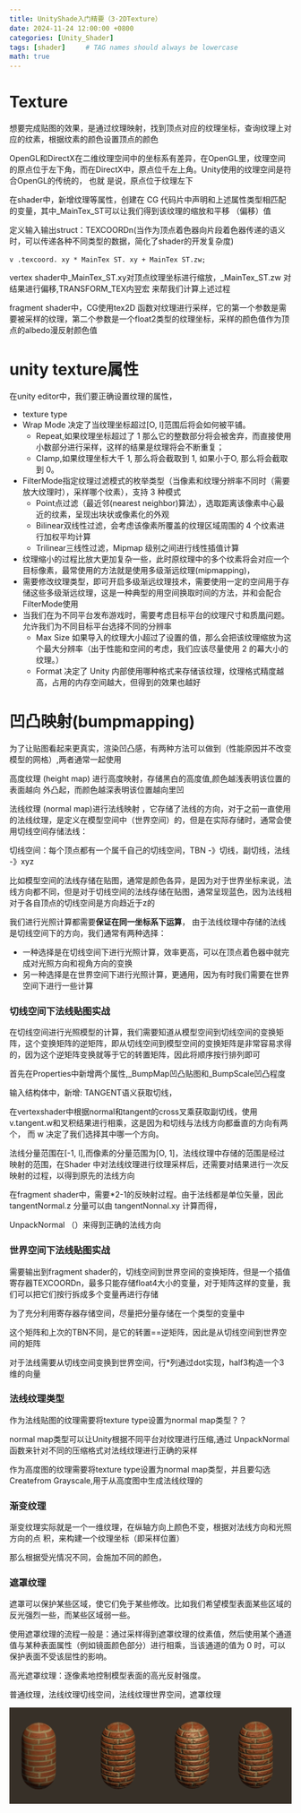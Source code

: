 ```yaml
---
title: UnityShade入门精要（3·2DTexture）
date: 2024-11-24 12:00:00 +0800
categories: [Unity_Shader]
tags: [shader]     # TAG names should always be lowercase
math: true
---
```

# Texture

想要完成贴图的效果，是通过纹理映射，找到顶点对应的纹理坐标，查询纹理上对应的纹素，根据纹素的颜色设置顶点的颜色

OpenGL和DirectX在二维纹理空间中的坐标系有差异，在OpenGL里，纹理空间的原点位于左下角，而在DirectX中，原点位千左上角。Unity使用的纹理空间是符合OpenGL的传统的， 也就
是说，原点位于纹理左下

在shader中，新增纹理等属性，创建在 CG 代码片中声明和上述属性类型相匹配的变量，其中_MainTex_ST可以让我们得到该纹理的缩放和平移 （偏移）值

定义输入输出struct：TEXCOORDn(当作为顶点着色器向片段着色器传递的语义时，可以传递各种不同类型的数据，简化了shader的开发复杂度)

``v .texcoord. xy * MainTex ST. xy + MainTex ST.zw; ``

vertex shader中_MainTex_ST.xy对顶点纹理坐标进行缩放，_MainTex_ST.zw 对结果进行偏移,TRANSFORM_TEX内翌宏 来帮我们计算上述过程

fragment shader中，CG使用tex2D 函数对纹理进行采样，它的第一个参数是需要被采样的纹理，第二个参数是一个float2类型的纹理坐标，采样的颜色值作为顶点的albedo漫反射颜色值

# unity texture属性

在unity editor中，我们要正确设置纹理的属性，

* texture type
* Wrap Mode 决定了当纹理坐标超过[O, l]范围后将会如何被平铺。
  * Repeat,如果纹理坐标超过了 1 那么它的整数部分将会被舍弃，而直接使用小数部分进行采样，这样的结果是纹理将会不断重复；
  * Clamp,如果纹理坐标大千 1, 那么将会截取到 1, 如果小于O, 那么将会截取到 0。
* FilterMode指定纹理过滤模式的枚举类型（当像素和纹理分辨率不同时（需要放大纹理时），采样哪个纹素），支持 3 种模式
  * Point点过滤（最近邻(nearest neighbor)算法），选取距离该像素中心最近的纹素，呈现出块状或像素化的外观
  * Bilinear双线性过滤，会考虑该像素所覆盖的纹理区域周围的 4 个纹素进行加权平均计算
  * Trilinear三线性过滤，Mipmap 级别之间进行线性插值计算
* 纹理缩小的过程比放大更加复杂一些，此时原纹理中的多个纹素将会对应一个目标像素，最常使用的方法就是使用多级渐远纹理(mipmapping)，
* 需要修改纹理类型，即可开启多级渐远纹理技术，需要使用一定的空间用于存储这些多级渐远纹理，这是一种典型的用空间换取时间的方法，并和会配合FilterMode使用
* 当我们在为不同平台发布游戏时，需要考虑目标平台的纹理尺寸和质凰问题。允许我们为不同目标平台选择不同的分辨率
  * Max Size 如果导入的纹理大小超过了设置的值，那么会把该纹理缩放为这个最大分辨率（出于性能和空间的考虑，我们应该尽量使用 2 的幕大小的纹理。）
  * Format 决定了 Unity 内部使用哪种格式来存储该纹理，纹理格式精度越高，占用的内存空间越大，但得到的效果也越好

# 凹凸映射(bumpmapping)

为了让贴图看起来更真实，渲染凹凸感，有两种方法可以做到（性能原因并不改变模型的网格）,两者通常一起使用

高度纹理 (height map) 进行高度映射，存储黑白的高度值,颜色越浅表明该位置的表面越向
外凸起，而颜色越深表明该位置越向里凹

法线纹理 (normal map)进行法线映射 ，它存储了法线的方向，对于之前一直使用的法线纹理，是定义在模型空间中（世界空间）的，但是在实际存储时，通常会使用切线空间存储法线：

切线空间：每个顶点都有一个属千自己的切线空间，TBN -》切线，副切线，法线 -》xyz

比如模型空间的法线存储在贴图，通常是颜色各异，是因为对于世界坐标来说，法线方向都不同，但是对于切线空间的法线存储在贴图，通常呈现蓝色，因为法线相对于各自顶点的切线空间是方向趋近于z的

我们进行光照计算都需要**保证在同一坐标系下运算**， 由于法线纹理中存储的法线是切线空间下的方向，我们通常有两种选择：

* 一种选择是在切线空间下进行光照计算，效率更高，可以在顶点着色器中就完成对光照方向和视角方向的变换
* 另一种选择是在世界空间下进行光照计算，更通用，因为有时我们需要在世界空间下进行一些计算

### 切线空间下法线贴图实战

在切线空间进行光照模型的计算，我们需要知道从模型空间到切线空间的变换矩阵，这个变换矩阵的逆矩阵，即从切线空间到模型空间的变换矩阵是非常容易求得的，因为这个逆矩阵变换就等于它的转置矩阵，因此将顺序按行排列即可

首先在Properties中新增两个属性,_BumpMap凹凸贴图和_BumpScale凹凸程度

输入结构体中，新增: TANGENT语义获取切线，

在vertexshader中根据normal和tangent的cross叉乘获取副切线，使用v.tangent.w和叉积结果进行相乘，这是因为和切线与法线方向都垂直的方向有两个， 而 w 决定了我们选择其中哪一个方向。

法线分量范围在[-1, l],而像素的分量范围为[O, 1]，法线纹理中存储的范围是经过映射的范围，在Shader 中对法线纹理进行纹理采样后，还需要对结果进行一次反映射的过程，以得到原先的法线方向

在fragment shader中，需要*2-1的反映射过程。由于法线都是单位矢量，因此tangentNormal.z 分量可以由 tangentNonnal.xy 计算而得，

UnpackNormal （）来得到正确的法线方向

### 世界空间下法线贴图实战

需要输出到fragment shader的，切线空间到世界空间的变换矩阵，但是一个插值寄存器TEXCOORDn，最多只能存储float4大小的变量，对于矩阵这样的变量，我们可以把它们按行拆成多个变量再进行存储

为了充分利用寄存器存储空间，尽量把分量存储在一个类型的变量中

这个矩阵和上次的TBN不同，是它的转置==逆矩阵，因此是从切线空间到世界空间的矩阵

对于法线需要从切线空间变换到世界空间，行*列通过dot实现，half3构造一个3维的向量

### 法线纹理类型

作为法线贴图的纹理需要将texture type设置为normal map类型？？

normal map类型可以让Unity根据不同平台对纹理进行压缩,通过 UnpackNormal 函数来针对不同的压缩格式对法线纹理进行正确的采样

作为高度图的纹理需要将texture type设置为normal map类型，并且要勾选 Createfrom Grayscale,用于从高度图中生成法线纹理的

### 渐变纹理

渐变纹理实际就是一个一维纹理，在纵轴方向上颜色不变，根据对法线方向和光照方向的点
积，来构建一个纹理坐标（即采样位置）

那么根据受光情况不同，会施加不同的颜色，

### 遮罩纹理

遮罩可以保护某些区域，使它们免于某些修改。比如我们希望模型表面某些区域的反光强烈一些，而某些区域弱一些。

使用遮罩纹理的流程一般是：通过采样得到遮罩纹理的纹素值，然后使用某个通道值与某种表面属性（例如镜面颜色部分）进行相乘，当该通道的值为 0 时，可以保护表面不受该屈性的影响。

高光遮罩纹理：逐像素地控制模型表面的高光反射强度。

普通纹理，法线纹理切线空间，法线纹理世界空间，遮罩纹理

![1732981203160](/assets/img/blog/unityshader/texture.png)
